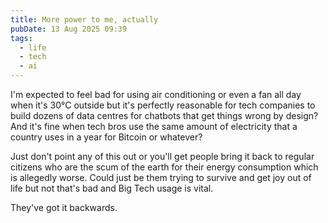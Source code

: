 ```yaml
---
title: More power to me, actually
pubDate: 13 Aug 2025 09:39
tags: 
  - life
  - tech
  - ai
---
```


I'm expected to feel bad for using air conditioning or even a fan all day when it's 30°C outside but it's perfectly reasonable for tech companies to build dozens of data centres for chatbots that get things wrong by design? And it's fine when tech bros use the same amount of electricity that a country uses in a year for Bitcoin or whatever?

Just don't point any of this out or you'll get people bring it back to regular citizens who are the scum of the earth for their energy consumption which is allegedly worse. Could just be them trying to survive and get joy out of life but not that's bad and Big Tech usage is vital.

They've got it backwards.